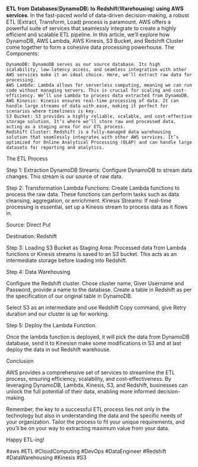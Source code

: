 𝐄𝐓𝐋 𝐟𝐫𝐨𝐦 𝐃𝐚𝐭𝐚𝐛𝐚𝐬𝐞𝐬(𝐃𝐲𝐧𝐚𝐦𝐨𝐃𝐁) 𝐭𝐨 𝐑𝐞𝐝𝐬𝐡𝐢𝐟𝐭(𝐖𝐚𝐫𝐞𝐡𝐨𝐮𝐬𝐢𝐧𝐠) 𝐮𝐬𝐢𝐧𝐠 𝐀𝐖𝐒 𝐬𝐞𝐫𝐯𝐢𝐜𝐞𝐬.
 In the fast-paced world of data-driven decision-making, a robust ETL (Extract, Transform, Load) process is paramount. AWS offers a powerful suite of services that seamlessly integrate to create a highly efficient and scalable ETL pipeline. In this article, we’ll explore how DynamoDB, AWS Lambda, AWS Kinesis, S3 Bucket, and Redshift Cluster come together to form a cohesive data processing powerhouse.
The Components:

    DynamoDB: DynamoDB serves as our source database. Its high scalability, low-latency access, and seamless integration with other AWS services make it an ideal choice. Here, we’ll extract raw data for processing.
    AWS Lambda: Lambda allows for serverless computing, meaning we can run code without managing servers. This is crucial for scaling and cost-efficiency. We’ll use Lambda to process data extracted from DynamoDB.
    AWS Kinesis: Kinesis ensures real-time processing of data. It can handle large streams of data with ease, making it perfect for scenarios where timeliness is key.
    S3 Bucket: S3 provides a highly reliable, scalable, and cost-effective storage solution. It’s where we’ll store raw and processed data, acting as a staging area for our ETL process.
    Redshift Cluster: Redshift is a fully-managed data warehousing solution that seamlessly integrates with other AWS services. It’s optimized for Online Analytical Processing (OLAP) and can handle large datasets for reporting and analytics.

The ETL Process

Step 1: Extraction
DynamoDB Streams: Configure DynamoDB to stream data changes. This stream is our source of raw data.

Step 2: Transformation
Lambda Functions: Create Lambda functions to process the raw data. These functions can perform tasks such as data cleansing, aggregation, or enrichment. 
Kinesis Streams: If real-time processing is essential, set up a Kinesis stream to process data as it flows in.

Source: Direct Put

Destination: Redshift

Step 3: Loading
S3 Bucket as Staging Area: Processed data from Lambda functions or Kinesis streams is saved to an S3 bucket. This acts as an intermediate storage before loading into Redshift.

Step 4: Data Warehousing

Configure the Redshift cluster. Chose cluster name, Giver Username and Password, provide a name to the database. Create a table in Redshift as per the specification of our original table in DynamoDB.

Select S3 as an intermediate and use Redshift Copy command, give Retry duration and our cluster is up for working.

Step 5: Deploy the Lambda Function.

Once the lambda function is deployed, it will pick the data from DynamoDB database, send it to Kinesisn make some modifications in S3 and at last deploy the data in out Redshift warehouse.

Conclusion

AWS provides a comprehensive set of services to streamline the ETL process, ensuring efficiency, scalability, and cost-effectiveness. By leveraging DynamoDB, Lambda, Kinesis, S3, and Redshift, businesses can unlock the full potential of their data, enabling more informed decision-making.

Remember, the key to a successful ETL process lies not only in the technology but also in understanding the data and the specific needs of your organization. Tailor the process to fit your unique requirements, and you’ll be on your way to extracting maximum value from your data.

Happy ETL-ing!

#aws #ETL #CloudComputing #DevOps #DataEngineer #Redshift #DataWarehousing #Kinesis #S3 
